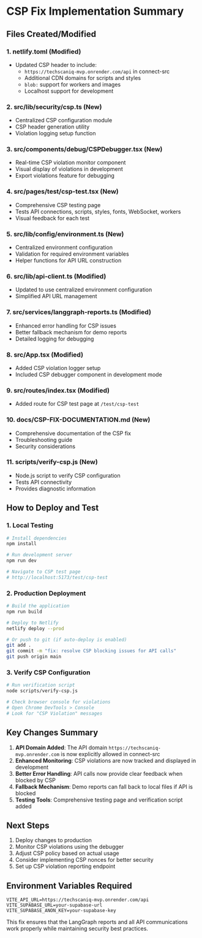 # CSP Fix Implementation Summary

## Files Created/Modified

### 1. **netlify.toml** (Modified)
- Updated CSP header to include:
  - `https://techscaniq-mvp.onrender.com/api` in connect-src
  - Additional CDN domains for scripts and styles
  - `blob:` support for workers and images
  - Localhost support for development

### 2. **src/lib/security/csp.ts** (New)
- Centralized CSP configuration module
- CSP header generation utility
- Violation logging setup function

### 3. **src/components/debug/CSPDebugger.tsx** (New)
- Real-time CSP violation monitor component
- Visual display of violations in development
- Export violations feature for debugging

### 4. **src/pages/test/csp-test.tsx** (New)
- Comprehensive CSP testing page
- Tests API connections, scripts, styles, fonts, WebSocket, workers
- Visual feedback for each test

### 5. **src/lib/config/environment.ts** (New)
- Centralized environment configuration
- Validation for required environment variables
- Helper functions for API URL construction

### 6. **src/lib/api-client.ts** (Modified)
- Updated to use centralized environment configuration
- Simplified API URL management

### 7. **src/services/langgraph-reports.ts** (Modified)
- Enhanced error handling for CSP issues
- Better fallback mechanism for demo reports
- Detailed logging for debugging

### 8. **src/App.tsx** (Modified)
- Added CSP violation logger setup
- Included CSP debugger component in development mode

### 9. **src/routes/index.tsx** (Modified)
- Added route for CSP test page at `/test/csp-test`

### 10. **docs/CSP-FIX-DOCUMENTATION.md** (New)
- Comprehensive documentation of the CSP fix
- Troubleshooting guide
- Security considerations

### 11. **scripts/verify-csp.js** (New)
- Node.js script to verify CSP configuration
- Tests API connectivity
- Provides diagnostic information

## How to Deploy and Test

### 1. Local Testing
```bash
# Install dependencies
npm install

# Run development server
npm run dev

# Navigate to CSP test page
# http://localhost:5173/test/csp-test
```

### 2. Production Deployment
```bash
# Build the application
npm run build

# Deploy to Netlify
netlify deploy --prod

# Or push to git (if auto-deploy is enabled)
git add .
git commit -m "fix: resolve CSP blocking issues for API calls"
git push origin main
```

### 3. Verify CSP Configuration
```bash
# Run verification script
node scripts/verify-csp.js

# Check browser console for violations
# Open Chrome DevTools > Console
# Look for "CSP Violation" messages
```

## Key Changes Summary

1. **API Domain Added**: The API domain `https://techscaniq-mvp.onrender.com` is now explicitly allowed in connect-src
2. **Enhanced Monitoring**: CSP violations are now tracked and displayed in development
3. **Better Error Handling**: API calls now provide clear feedback when blocked by CSP
4. **Fallback Mechanism**: Demo reports can fall back to local files if API is blocked
5. **Testing Tools**: Comprehensive testing page and verification script added

## Next Steps

1. Deploy changes to production
2. Monitor CSP violations using the debugger
3. Adjust CSP policy based on actual usage
4. Consider implementing CSP nonces for better security
5. Set up CSP violation reporting endpoint

## Environment Variables Required

```env
VITE_API_URL=https://techscaniq-mvp.onrender.com/api
VITE_SUPABASE_URL=your-supabase-url
VITE_SUPABASE_ANON_KEY=your-supabase-key
```

This fix ensures that the LangGraph reports and all API communications work properly while maintaining security best practices.